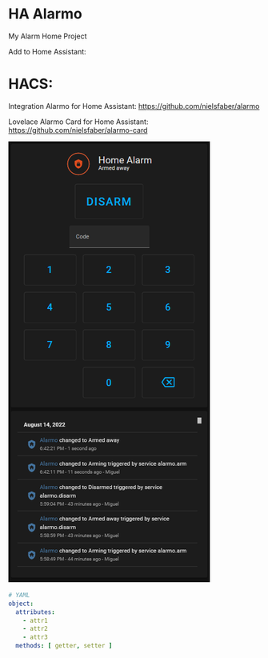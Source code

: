 # HA Alarmo
My Alarm Home Project

Add to Home Assistant:

# HACS:

Integration Alarmo for Home Assistant:
https://github.com/nielsfaber/alarmo

Lovelace Alarmo Card for Home Assistant:
https://github.com/nielsfaber/alarmo-card

![](sample.bmp)


``` yaml
# YAML
object:
  attributes:
    - attr1
    - attr2
    - attr3
  methods: [ getter, setter ]
```
